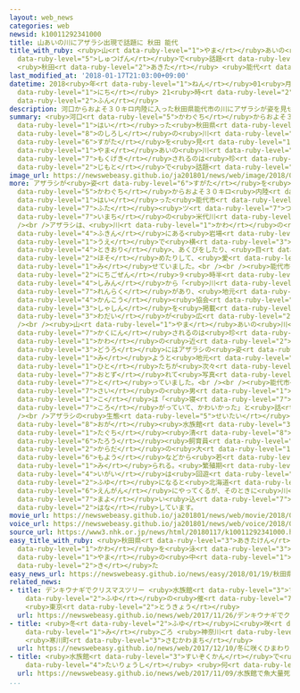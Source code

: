 ```yaml
---
layout: web_news
categories: web
newsid: k10011292341000
title: 山あいの川にアザラシ出現で話題に 秋田 能代
title_with_ruby: <ruby>山<rt data-ruby-level="1">やま</rt></ruby>あいの<ruby>川<rt data-ruby-level="1">かわ</rt></ruby>にアザラシ<ruby>出現<rt
  data-ruby-level="5">しゅつげん</rt></ruby>で<ruby>話題<rt data-ruby-level="3">わだい</rt></ruby>に
  <ruby>秋田<rt data-ruby-level="2">あきた</rt></ruby> <ruby>能代<rt data-ruby-level="8">のしろ</rt></ruby>
last_modified_at: '2018-01-17T21:03:00+09:00'
datetime: 2018<ruby>年<rt data-ruby-level="1">ねん</rt></ruby>01<ruby>月<rt data-ruby-level="1">がつ</rt></ruby>17<ruby>日<rt
  data-ruby-level="1">にち</rt></ruby> 21<ruby>時<rt data-ruby-level="2">じ</rt></ruby>03<ruby>分<rt
  data-ruby-level="2">ふん</rt></ruby>
description: 河口からおよそ３０キロ内陸に入った秋田県能代市の川にアザラシが姿を見せ、山あいの川で目撃されるのは珍しいと地元で話題になっています。
summary: <ruby>河口<rt data-ruby-level="5">かわぐち</rt></ruby>からおよそ３０キロ<ruby>内陸<rt data-ruby-level="4">ないりく</rt></ruby>に<ruby>入<rt
  data-ruby-level="1">はい</rt></ruby>った<ruby>秋田県<rt data-ruby-level="3">あきたけん</rt></ruby><ruby>能代市<rt
  data-ruby-level="8">のしろし</rt></ruby>の<ruby>川<rt data-ruby-level="1">かわ</rt></ruby>にアザラシが<ruby>姿<rt
  data-ruby-level="6">すがた</rt></ruby>を<ruby>見<rt data-ruby-level="1">み</rt></ruby>せ、<ruby>山<rt
  data-ruby-level="1">やま</rt></ruby>あいの<ruby>川<rt data-ruby-level="1">かわ</rt></ruby>で<ruby>目撃<rt
  data-ruby-level="7">もくげき</rt></ruby>されるのは<ruby>珍<rt data-ruby-level="7">めずら</rt></ruby>しいと<ruby>地元<rt
  data-ruby-level="2">じもと</rt></ruby>で<ruby>話題<rt data-ruby-level="3">わだい</rt></ruby>になっています。
image_url: https://newswebeasy.github.io/ja201801/news/web/image/2018/01/17/K10011292341_1801172100_1801172103_01_03.jpg
more: アザラシが<ruby>姿<rt data-ruby-level="6">すがた</rt></ruby>を<ruby>見<rt data-ruby-level="1">み</rt></ruby>せたのは、<ruby>河口<rt
  data-ruby-level="5">かわぐち</rt></ruby>からおよそ３０キロ<ruby>内陸<rt data-ruby-level="4">ないりく</rt></ruby>に<ruby>入<rt
  data-ruby-level="1">はい</rt></ruby>った<ruby>能代市<rt data-ruby-level="8">のしろし</rt></ruby><ruby>二<rt
  data-ruby-level="7">ふた</rt></ruby><ruby>ツ<rt data-ruby-level="7">つ</rt></ruby><ruby>井町<rt
  data-ruby-level="7">いまち</rt></ruby>の<ruby>米代川<rt data-ruby-level="8">よねしろがわ</rt></ruby>です。<br
  /><br />アザラシは、<ruby>川<rt data-ruby-level="1">かわ</rt></ruby>の<ruby>中央<rt data-ruby-level="3">ちゅうおう</rt></ruby><ruby>付近<rt
  data-ruby-level="4">ふきん</rt></ruby>にある<ruby>岩場<rt data-ruby-level="2">いわば</rt></ruby>の<ruby>上<rt
  data-ruby-level="1">うえ</rt></ruby>で<ruby>横<rt data-ruby-level="3">よこ</rt></ruby>になって、<ruby>時折<rt
  data-ruby-level="4">ときおり</rt></ruby>、あくびをしたり、<ruby>目<rt data-ruby-level="1">め</rt></ruby>を<ruby>細<rt
  data-ruby-level="2">ほそ</rt></ruby>めたりして、<ruby>愛<rt data-ruby-level="4">あい</rt></ruby>きょうのあるしぐさを<ruby>見<rt
  data-ruby-level="1">み</rt></ruby>せていました。<br /><br /><ruby>能代市<rt data-ruby-level="8">のしろし</rt></ruby>によりますと、１７<ruby>日午前<rt
  data-ruby-level="2">にちごぜん</rt></ruby>９<ruby>時半<rt data-ruby-level="2">じはん</rt></ruby>ごろ、<ruby>市民<rt
  data-ruby-level="4">しみん</rt></ruby>から「<ruby>川<rt data-ruby-level="1">かわ</rt></ruby>にアザラシがいる」と<ruby>連絡<rt
  data-ruby-level="7">れんらく</rt></ruby>があり、<ruby>地元<rt data-ruby-level="2">じもと</rt></ruby>の<ruby>観光<rt
  data-ruby-level="4">かんこう</rt></ruby><ruby>協会<rt data-ruby-level="4">きょうかい</rt></ruby>がＳＮＳに<ruby>写真<rt
  data-ruby-level="3">しゃしん</rt></ruby>を<ruby>掲載<rt data-ruby-level="7">けいさい</rt></ruby>するなどして<ruby>話題<rt
  data-ruby-level="3">わだい</rt></ruby>が<ruby>広<rt data-ruby-level="2">ひろ</rt></ruby>がったということです。<br
  /><br /><ruby>山<rt data-ruby-level="1">やま</rt></ruby>あいの<ruby>川<rt data-ruby-level="1">かわ</rt></ruby>でアザラシが<ruby>確認<rt
  data-ruby-level="7">かくにん</rt></ruby>されるのは<ruby>珍<rt data-ruby-level="7">めずら</rt></ruby>しく、<ruby>川<rt
  data-ruby-level="1">かわ</rt></ruby>の<ruby>近<rt data-ruby-level="2">ちか</rt></ruby>くの<ruby>道路<rt
  data-ruby-level="3">どうろ</rt></ruby>にはアザラシの<ruby>姿<rt data-ruby-level="6">すがた</rt></ruby>を<ruby>見<rt
  data-ruby-level="1">み</rt></ruby>ようと<ruby>地元<rt data-ruby-level="2">じもと</rt></ruby>の<ruby>人<rt
  data-ruby-level="1">ひと</rt></ruby>たちが<ruby>次々<rt data-ruby-level="3">つぎつぎ</rt></ruby>と<ruby>訪<rt
  data-ruby-level="7">おとず</rt></ruby>れて<ruby>写真<rt data-ruby-level="3">しゃしん</rt></ruby>を<ruby>撮<rt
  data-ruby-level="7">と</rt></ruby>っていました。<br /><br /><ruby>能代市<rt data-ruby-level="8">のしろし</rt></ruby>の６<ruby>歳<rt
  data-ruby-level="7">さい</rt></ruby>の<ruby>男<rt data-ruby-level="1">おとこ</rt></ruby>の<ruby>子<rt
  data-ruby-level="1">こ</rt></ruby>は「<ruby>寝<rt data-ruby-level="7">ね</rt></ruby>っ<ruby>転<rt
  data-ruby-level="7">ころ</rt></ruby>がっていて、かわいかった」と<ruby>話<rt data-ruby-level="2">はな</rt></ruby>していました。<br
  /><br />アザラシの<ruby>生態<rt data-ruby-level="5">せいたい</rt></ruby>に<ruby>詳<rt data-ruby-level="7">くわ</rt></ruby>しい<ruby>男鹿<rt
  data-ruby-level="8">おが</rt></ruby><ruby>水族館<rt data-ruby-level="3">すいぞくかん</rt></ruby>ＧＡＯの<ruby>田口<rt
  data-ruby-level="1">たぐち</rt></ruby><ruby>清<rt data-ruby-level="8">きよし</rt></ruby><ruby>太朗<rt
  data-ruby-level="6">たろう</rt></ruby><ruby>飼育員<rt data-ruby-level="5">しいくいん</rt></ruby>は「<ruby>体<rt
  data-ruby-level="2">からだ</rt></ruby>の<ruby>大<rt data-ruby-level="1">おお</rt></ruby>きさや<ruby>模様<rt
  data-ruby-level="6">もよう</rt></ruby>などから<ruby>若<rt data-ruby-level="6">わか</rt></ruby>いゴマフアザラシと<ruby>見<rt
  data-ruby-level="1">み</rt></ruby>られる。<ruby>繁殖期<rt data-ruby-level="7">はんしょくき</rt></ruby><ruby>以外<rt
  data-ruby-level="4">いがい</rt></ruby>は<ruby>回遊<rt data-ruby-level="3">かいゆう</rt></ruby>していて、<ruby>冬<rt
  data-ruby-level="2">ふゆ</rt></ruby>になると<ruby>北海道<rt data-ruby-level="2">ほっかいどう</rt></ruby>の<ruby>沿岸<rt
  data-ruby-level="6">えんがん</rt></ruby>にやってくるが、そのときに<ruby>川<rt data-ruby-level="1">かわ</rt></ruby>に<ruby>迷<rt
  data-ruby-level="7">まよ</rt></ruby>い<ruby>込<rt data-ruby-level="7">こ</rt></ruby>んだのではないか」と<ruby>話<rt
  data-ruby-level="2">はな</rt></ruby>しています。
movie_url: https://newswebeasy.github.io/ja201801/news/web/movie/2018/01/17/k10011292341_201801172102_201801172103.mp4
voice_url: https://newswebeasy.github.io/ja201801/news/web/voice/2018/01/17/k10011292341_201801172102_201801172103.mp3
source_url: https://www3.nhk.or.jp/news/html/20180117/k10011292341000.html
easy_title_with_ruby: <ruby>秋田県<rt data-ruby-level="3">あきたけん</rt></ruby> アザラシが<ruby>川<rt
  data-ruby-level="1">かわ</rt></ruby>を<ruby>泳<rt data-ruby-level="3">およ</rt></ruby>いで<ruby>山<rt
  data-ruby-level="1">やま</rt></ruby>の<ruby>中<rt data-ruby-level="1">なか</rt></ruby>まで<ruby>来<rt
  data-ruby-level="2">き</rt></ruby>た
easy_news_url: https://newswebeasy.github.io/news/easy/2018/01/19/秋田県-アザラシが川を泳いで山の中まで来た
related_news:
- title: デンキウナギでクリスマスツリー <ruby>水族館<rt data-ruby-level="3">すいぞくかん</rt></ruby>で<ruby>冬<rt
    data-ruby-level="2">ふゆ</rt></ruby>の<ruby>催<rt data-ruby-level="7">もよお</rt></ruby>し
    <ruby>東京<rt data-ruby-level="2">とうきょう</rt></ruby>
  url: https://newswebeasy.github.io/news/web/2017/11/26/デンキウナギでクリスマスツリー-水族館で冬の催し-東京
- title: <ruby>冬<rt data-ruby-level="2">ふゆ</rt></ruby>に<ruby>咲<rt data-ruby-level="7">さ</rt></ruby>くひまわり<ruby>見<rt
    data-ruby-level="1">み</rt></ruby>ごろ <ruby>神奈川<rt data-ruby-level="8">かながわ</rt></ruby>
    <ruby>寒川町<rt data-ruby-level="3">さむかわまち</rt></ruby>
  url: https://newswebeasy.github.io/news/web/2017/12/10/冬に咲くひまわり見ごろ-神奈川-寒川町
- title: <ruby>水族館<rt data-ruby-level="3">すいぞくかん</rt></ruby>で<ruby>魚<rt data-ruby-level="2">さかな</rt></ruby><ruby>大量死<rt
    data-ruby-level="4">たいりょうし</rt></ruby> <ruby>何<rt data-ruby-level="2">なに</rt></ruby>があったか
  url: https://newswebeasy.github.io/news/web/2017/11/09/水族館で魚大量死-何があったか
...
```

